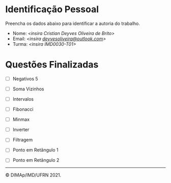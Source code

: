 ﻿# Identificação Pessoal

Preencha os dados abaixo para identificar a autoria do trabalho.

- Nome: *\<insira Cristian Deyves Oliveira de Brito>*
- Email: *\<insira deyvesoliveira@outlook.com>*
- Turma: *\<insira IMD0030-T01>*

# Questões Finalizadas

- [ ] Negativos 5
- [ ] Soma Vizinhos
- [ ] Intervalos
- [ ] Fibonacci
- [ ] Minmax
- [ ] Inverter
- [ ] Filtragem
- [ ] Ponto em Retângulo 1
- [ ] Ponto em Retângulo 2


--------
&copy; DIMAp/IMD/UFRN 2021.
